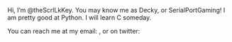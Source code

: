 Hi, I’m @theScrlLkKey.
You may know me as Decky, or SerialPortGaming!
I am pretty good at Python. 
I will learn C someday.

You can reach me at my email: <email>, or on twitter: <twitter>

<!---
theScrlLkKey/theScrlLkKey is a ✨ special ✨ repository because its `README.md` (this file) appears on your GitHub profile.
You can click the Preview link to take a look at your changes.
--->

